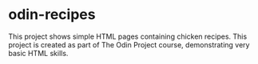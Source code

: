 # odin-recipes
This project shows simple HTML pages containing chicken recipes. This project is created as part of The Odin Project course, demonstrating very basic HTML skills.